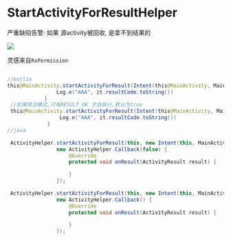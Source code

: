 
# StartActivityForResultHelper 


严重缺陷告警: 如果 源activity被回收, 是拿不到结果的 

[![](https://jitpack.io/v/yizeliang/StartActivityForResultHelper.svg)](https://jitpack.io/#yizeliang/StartActivityForResultHelper)

灵感来自`RxPermission`


```java

//kotlin
this@MainActivity.startActivityForResult(Intent(this@MainActivity, MainActivity::class.java),1000,false) {
                Log.e("AAA", it.resultCode.toString())
            }
 //如果简洁模式,只有RESULT_OK 才会执行,默认为true
 this@MainActivity.startActivityForResult(Intent(this@MainActivity, MainActivity::class.java)) {
                 Log.e("AAA", it.resultCode.toString())
             }
//java

 ActivityHelper.startActivityForResult(this, new Intent(this, MainActivity.class),1000,
                new ActivityHelper.Callback(false) {
                    @Override
                    protected void onResult(ActivityResult result) {

                    }
                });

 ActivityHelper.startActivityForResult(this, new Intent(this, MainActivity.class),
                new ActivityHelper.Callback() {
                    @Override
                    protected void onResult(ActivityResult result) {

                    }
                });

```






